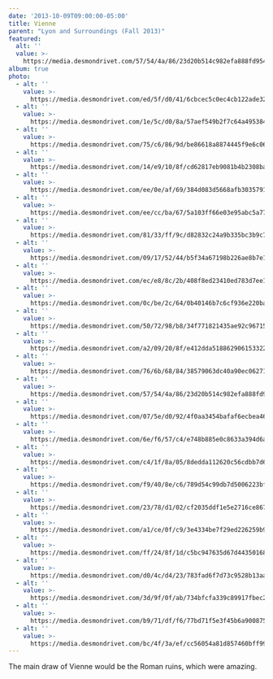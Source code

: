```yaml
---
date: '2013-10-09T09:00:00-05:00'
title: Vienne
parent: "Lyon and Surroundings (Fall 2013)"
featured:
  alt: ''
  value: >-
    https://media.desmondrivet.com/57/54/4a/86/23d20b514c982efa888fd954027443b4faf4bb49e23ecd1bbb1c7a91.jpg
album: true
photo:
  - alt: ''
    value: >-
      https://media.desmondrivet.com/ed/5f/d0/41/6cbcec5c0ec4cb122ade32d4269131c17df8a9fa33cd47029bab7b06.jpg
  - alt: ''
    value: >-
      https://media.desmondrivet.com/1e/5c/d0/8a/57aef549b2f7c64a495384026ed6373d7ed1504d0db598d7ef4b7b7c.jpg
  - alt: ''
    value: >-
      https://media.desmondrivet.com/75/c6/86/9d/be86618a8874445f9e6c06692baf1d9f3b9fe050adce28d8caa65501.jpg
  - alt: ''
    value: >-
      https://media.desmondrivet.com/14/e9/10/8f/cd62817eb9081b4b2308ba03b149824a39ecc3a1f14e5b5cb843d5d6.jpg
  - alt: ''
    value: >-
      https://media.desmondrivet.com/ee/0e/af/69/384d083d5668afb3035791b04b74f2ea73dd0d4323ce16cde1e9bdba.jpg
  - alt: ''
    value: >-
      https://media.desmondrivet.com/ee/cc/ba/67/5a103ff66e03e95abc5a777afa953fde316588b753021507a8eaa159.jpg
  - alt: ''
    value: >-
      https://media.desmondrivet.com/81/33/ff/9c/d82832c24a9b335bc3b9c7a5f0a13f866eee47ef81c8c852751cb0a9.jpg
  - alt: ''
    value: >-
      https://media.desmondrivet.com/09/17/52/44/b5f34a67198b226ae8b7e1eb70f5289ceccd5b9dc9a0d9692f506cc8.jpg
  - alt: ''
    value: >-
      https://media.desmondrivet.com/ec/e8/8c/2b/408f8ed23410ed783d7ee1e37b6ae8686d31ee15d5b911470005ef6a.jpg
  - alt: ''
    value: >-
      https://media.desmondrivet.com/0c/be/2c/64/0b40146b7c6cf936e220bae9322d5412c5d2cb38e232a44c20b9f920.jpg
  - alt: ''
    value: >-
      https://media.desmondrivet.com/50/72/98/b8/34f771821435ae92c9671511b490ba39512cd2ef9b1b26cda65eec42.jpg
  - alt: ''
    value: >-
      https://media.desmondrivet.com/a2/09/20/8f/e412dda51886290615332211c9f6f1a2fa0d8772ef71969d8a00f1fc.jpg
  - alt: ''
    value: >-
      https://media.desmondrivet.com/76/6b/68/84/38579063dc40a90ec0627175bbe727a2851c1eabf21db98278038cda.jpg
  - alt: ''
    value: >-
      https://media.desmondrivet.com/57/54/4a/86/23d20b514c982efa888fd954027443b4faf4bb49e23ecd1bbb1c7a91.jpg
  - alt: ''
    value: >-
      https://media.desmondrivet.com/07/5e/d0/92/4f0aa3454bafaf6ecbea463d6dd9e4c15ed59721c79a459625cc56b8.jpg
  - alt: ''
    value: >-
      https://media.desmondrivet.com/6e/f6/57/c4/e748b885e0c8633a394d6a280aa85515461e6aa1f6cb3827fe08b44b.jpg
  - alt: ''
    value: >-
      https://media.desmondrivet.com/c4/1f/8a/05/8dedda112620c56cdbb7d66545ebf661f4270860dbf4c2c81edb04da.jpg
  - alt: ''
    value: >-
      https://media.desmondrivet.com/f9/40/8e/c6/789d54c99db7d5006223bf8c166ea09ca5dfee748bb9937895eca058.jpg
  - alt: ''
    value: >-
      https://media.desmondrivet.com/23/78/d1/02/cf2035ddf1e5e2716ce8676e9abb36457403418db294ed8a5700b555.jpg
  - alt: ''
    value: >-
      https://media.desmondrivet.com/a1/ce/0f/c9/3e4334be7f29ed226259b972584e5705ab7f9592793d62497422b4e8.jpg
  - alt: ''
    value: >-
      https://media.desmondrivet.com/ff/24/8f/1d/c5bc947635d67d443501680e64cde6ae189da9b7b95290f1e4b94646.jpg
  - alt: ''
    value: >-
      https://media.desmondrivet.com/d0/4c/d4/23/783fad6f7d73c9528b13aaacc5d276501bd96a4da43fdc9a99802005.jpg
  - alt: ''
    value: >-
      https://media.desmondrivet.com/3d/9f/0f/ab/734bfcfa339c89917fbec2b3694b4e97011d790c4528e0e4797141ff.jpg
  - alt: ''
    value: >-
      https://media.desmondrivet.com/b9/71/df/f6/77bd71f5e3f45b6a900875e4fca5b3339bb07898179d006d74f5832b.jpg
  - alt: ''
    value: >-
      https://media.desmondrivet.com/bc/4f/3a/ef/cc56054a81d857460bff9965a016f6c38a00ee49332107f56e60a5be.jpg
---
```


The main draw of Vienne would be the Roman ruins, which were amazing.
